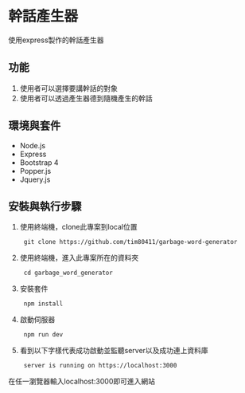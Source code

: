 # 幹話產生器
使用express製作的幹話產生器

## 功能
1. 使用者可以選擇要講幹話的對象
2. 使用者可以透過產生器德到隨機產生的幹話

## 環境與套件
* Node.js
* Express
* Bootstrap 4
* Popper.js
* Jquery.js

## 安裝與執行步驟
1. 使用終端機，clone此專案到local位置


        git clone https://github.com/tim80411/garbage-word-generator
2. 使用終端機，進入此專案所在的資料夾


        cd garbage_word_generator

3. 安裝套件


        npm install
4. 啟動伺服器


        npm run dev
5. 看到以下字樣代表成功啟動並監聽server以及成功連上資料庫


        server is running on https://localhost:3000

在任一瀏覽器輸入localhost:3000即可進入網站
